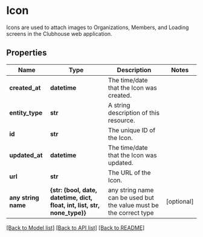 # Icon

Icons are used to attach images to Organizations, Members, and Loading screens in the Clubhouse web application.
## Properties
Name | Type | Description | Notes
------------ | ------------- | ------------- | -------------
**created_at** | **datetime** | The time/date that the Icon was created. | 
**entity_type** | **str** | A string description of this resource. | 
**id** | **str** | The unique ID of the Icon. | 
**updated_at** | **datetime** | The time/date that the Icon was updated. | 
**url** | **str** | The URL of the Icon. | 
**any string name** | **{str: (bool, date, datetime, dict, float, int, list, str, none_type)}** | any string name can be used but the value must be the correct type | [optional]

[[Back to Model list]](../README.md#documentation-for-models) [[Back to API list]](../README.md#documentation-for-api-endpoints) [[Back to README]](../README.md)


